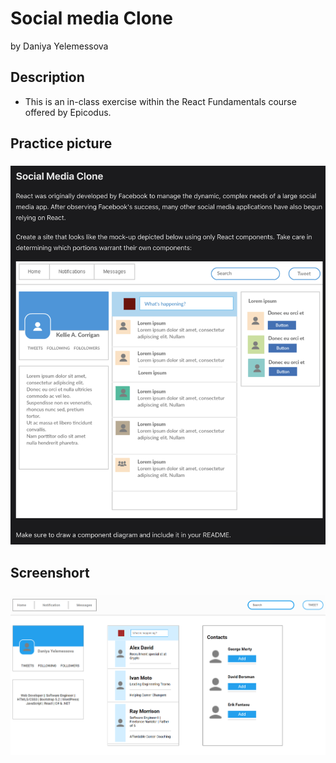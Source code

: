 # Social media Clone

by Daniya Yelemessova

## Description

- This is an in-class exercise within the React Fundamentals course offered by Epicodus. 

## Practice picture

### <div align="center"> <img src="src/img/instruction-dark.png" alt="picture" width="600px"> 

## Screenshort

### <div align="center"> <img src="src/img/screen.png" alt="picture" width="600px"> 